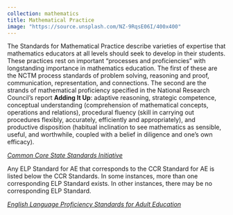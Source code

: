```yaml
---
collection: mathematics
title: Mathematical Practice
image: "https://source.unsplash.com/NZ-9RqsE06I/400x400"
---
```

The Standards for Mathematical Practice describe varieties of expertise that mathematics educators at all levels should seek to develop in their students. These practices rest on important “processes and proficiencies” with longstanding importance in mathematics education. The first of these are the NCTM process standards of problem solving, reasoning and proof, communication, representation, and connections. The second are the strands of mathematical proficiency specified in the National Research Council’s report **Adding It Up**: adaptive reasoning, strategic competence, conceptual understanding (comprehension of mathematical concepts, operations and relations), procedural fluency (skill in carrying out procedures flexibly, accurately, efficiently and appropriately), and productive disposition (habitual inclination to see mathematics as sensible, useful, and worthwhile, coupled with a belief in diligence and one’s own efficacy).

*[Common Core State Standards Initiative](http://www.corestandards.org/Math/Practice/)*

Any ELP Standard for AE that corresponds to the CCR Standard for AE is listed below the CCR Standards. In some instances, more than one corresponding ELP Standard exists. In other instances, there may be no corresponding ELP Standard.

*[English Language Proficiency Standards for Adult Education](https://lincs.ed.gov/publications/pdf/elp-standards-adult-ed.pdf#page=42)*
